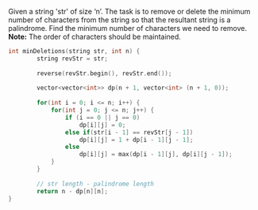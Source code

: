 Given a string 'str' of size ‘n’. The task is to remove or delete the minimum number of characters from the string so that the resultant string is a palindrome. Find the minimum number of characters we need to remove.  
**Note:** The order of characters should be maintained.

```cpp
int minDeletions(string str, int n) { 
        string revStr = str;
        
        reverse(revStr.begin(), revStr.end());
        
        vector<vector<int>> dp(n + 1, vector<int> (n + 1, 0));
        
        for(int i = 0; i <= n; i++) {
            for(int j = 0; j <= n; j++) {
                if (i == 0 || j == 0)
                    dp[i][j] = 0;
                else if(str[i - 1] == revStr[j - 1])
                    dp[i][j] = 1 + dp[i - 1][j - 1];
                else
                    dp[i][j] = max(dp[i - 1][j], dp[i][j - 1]);
            }
        }
        
        // str length - palindrome length
        return n - dp[n][n]; 
} 
```